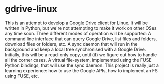 gdrive-linux
============

This is an attempt to develop a Google Drive client for Linux. It will be written in Python, but we're not attempting to make it work on other OSes any time soon.  Three different modes of operation will be supported:  A command line interface that can query Google Drive, list files and folders, download files or folders, etc. A sync daemon that will run in the background and keep a local tree synchronised with a Google Drive. Initially, this will be a read-only copy, until (if) we figure out how to handle all the corner cases. A virtual file-system, implemented using the FUSE Python bindings, that will use the sync daemon. This project is really just a learning experience: how to use the Google APIs, how to implement an FS using FUSE, etc.
